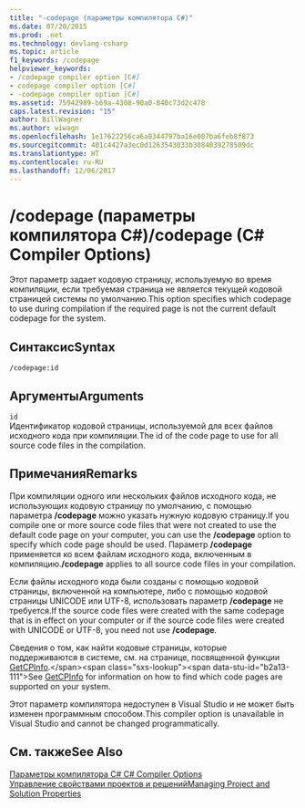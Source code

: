 ```yaml
---
title: "-codepage (параметры компилятора C#)"
ms.date: 07/20/2015
ms.prod: .net
ms.technology: devlang-csharp
ms.topic: article
f1_keywords: /codepage
helpviewer_keywords:
- /codepage compiler option [C#]
- codepage compiler option [C#]
- -codepage compiler option [C#]
ms.assetid: 75942989-b69a-4308-90a0-840c73d2c478
caps.latest.revision: "15"
author: BillWagner
ms.author: wiwagn
ms.openlocfilehash: 1e17622256ca6a0344797ba16e007ba6feb8f873
ms.sourcegitcommit: 401c4427a3ec0d1263543033b3084039278509dc
ms.translationtype: HT
ms.contentlocale: ru-RU
ms.lasthandoff: 12/06/2017
---
```

# <a name="codepage-c-compiler-options"></a><span data-ttu-id="b2a13-102">/codepage (параметры компилятора C#)</span><span class="sxs-lookup"><span data-stu-id="b2a13-102">/codepage (C# Compiler Options)</span></span>
<span data-ttu-id="b2a13-103">Этот параметр задает кодовую страницу, используемую во время компиляции, если требуемая страница не является текущей кодовой страницей системы по умолчанию.</span><span class="sxs-lookup"><span data-stu-id="b2a13-103">This option specifies which codepage to use during compilation if the required page is not the current default codepage for the system.</span></span>  
  
## <a name="syntax"></a><span data-ttu-id="b2a13-104">Синтаксис</span><span class="sxs-lookup"><span data-stu-id="b2a13-104">Syntax</span></span>  
  
```console  
/codepage:id  
```  
  
## <a name="arguments"></a><span data-ttu-id="b2a13-105">Аргументы</span><span class="sxs-lookup"><span data-stu-id="b2a13-105">Arguments</span></span>  
 `id`  
 <span data-ttu-id="b2a13-106">Идентификатор кодовой страницы, используемой для всех файлов исходного кода при компиляции.</span><span class="sxs-lookup"><span data-stu-id="b2a13-106">The id of the code page to use for all source code files in the compilation.</span></span>  
  
## <a name="remarks"></a><span data-ttu-id="b2a13-107">Примечания</span><span class="sxs-lookup"><span data-stu-id="b2a13-107">Remarks</span></span>  
 <span data-ttu-id="b2a13-108">При компиляции одного или нескольких файлов исходного кода, не использующих кодовую страницу по умолчанию, с помощью параметра **/codepage** можно указать нужную кодовую страницу.</span><span class="sxs-lookup"><span data-stu-id="b2a13-108">If you compile one or more source code files that were not created to use the default code page on your computer, you can use the **/codepage** option to specify which code page should be used.</span></span> <span data-ttu-id="b2a13-109">Параметр **/codepage** применяется ко всем файлам исходного кода, включенным в компиляцию.</span><span class="sxs-lookup"><span data-stu-id="b2a13-109">**/codepage** applies to all source code files in your compilation.</span></span>  
  
 <span data-ttu-id="b2a13-110">Если файлы исходного кода были созданы с помощью кодовой страницы, включенной на компьютере, либо с помощью кодовой страницы UNICODE или UTF-8, использовать параметр **/codepage** не требуется.</span><span class="sxs-lookup"><span data-stu-id="b2a13-110">If the source code files were created with the same codepage that is in effect on your computer or if the source code files were created with UNICODE or UTF-8, you need not use **/codepage**.</span></span>  
  
 <span data-ttu-id="b2a13-111">Сведения о том, как найти кодовые страницы, которые поддерживаются в системе, см. на странице, посвященной функции [GetCPInfo](https://msdn.microsoft.com/library/dd318078(VS.85).aspx).</span><span class="sxs-lookup"><span data-stu-id="b2a13-111">See [GetCPInfo](https://msdn.microsoft.com/library/dd318078(VS.85).aspx) for information on how to find which code pages are supported on your system.</span></span>  
  
 <span data-ttu-id="b2a13-112">Этот параметр компилятора недоступен в Visual Studio и не может быть изменен программным способом.</span><span class="sxs-lookup"><span data-stu-id="b2a13-112">This compiler option is unavailable in Visual Studio and cannot be changed programmatically.</span></span>  
  
## <a name="see-also"></a><span data-ttu-id="b2a13-113">См. также</span><span class="sxs-lookup"><span data-stu-id="b2a13-113">See Also</span></span>  
 [<span data-ttu-id="b2a13-114">Параметры компилятора C# </span><span class="sxs-lookup"><span data-stu-id="b2a13-114">C# Compiler Options</span></span>](../../../csharp/language-reference/compiler-options/index.md)  
 [<span data-ttu-id="b2a13-115">Управление свойствами проектов и решений</span><span class="sxs-lookup"><span data-stu-id="b2a13-115">Managing Project and Solution Properties</span></span>](/visualstudio/ide/managing-project-and-solution-properties)
